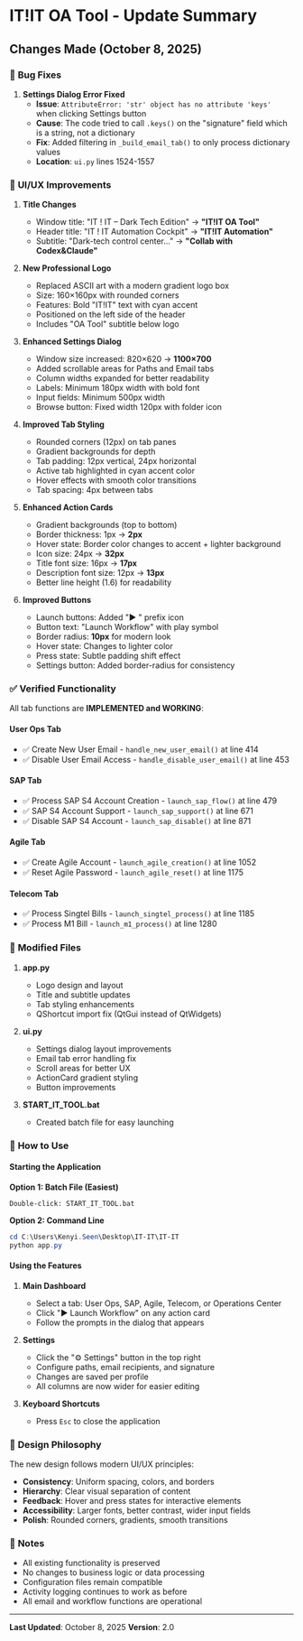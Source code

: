 # IT!IT OA Tool - Update Summary

## Changes Made (October 8, 2025)

### 🔧 **Bug Fixes**

1. **Settings Dialog Error Fixed**
   - **Issue**: `AttributeError: 'str' object has no attribute 'keys'` when clicking Settings button
   - **Cause**: The code tried to call `.keys()` on the "signature" field which is a string, not a dictionary
   - **Fix**: Added filtering in `_build_email_tab()` to only process dictionary values
   - **Location**: `ui.py` lines 1524-1557

### 🎨 **UI/UX Improvements**

1. **Title Changes**
   - Window title: "IT ! IT – Dark Tech Edition" → **"IT!IT OA Tool"**
   - Header title: "IT ! IT Automation Cockpit" → **"IT!IT Automation"**
   - Subtitle: "Dark-tech control center..." → **"Collab with Codex&Claude"**

2. **New Professional Logo**
   - Replaced ASCII art with a modern gradient logo box
   - Size: 160×160px with rounded corners
   - Features: Bold "IT!IT" text with cyan accent
   - Positioned on the left side of the header
   - Includes "OA Tool" subtitle below logo

3. **Enhanced Settings Dialog**
   - Window size increased: 820×620 → **1100×700**
   - Added scrollable areas for Paths and Email tabs
   - Column widths expanded for better readability
   - Labels: Minimum 180px width with bold font
   - Input fields: Minimum 500px width
   - Browse button: Fixed width 120px with folder icon

4. **Improved Tab Styling**
   - Rounded corners (12px) on tab panes
   - Gradient backgrounds for depth
   - Tab padding: 12px vertical, 24px horizontal
   - Active tab highlighted in cyan accent color
   - Hover effects with smooth color transitions
   - Tab spacing: 4px between tabs

5. **Enhanced Action Cards**
   - Gradient backgrounds (top to bottom)
   - Border thickness: 1px → **2px**
   - Hover state: Border color changes to accent + lighter background
   - Icon size: 24px → **32px**
   - Title font size: 16px → **17px**
   - Description font size: 12px → **13px**
   - Better line height (1.6) for readability

6. **Improved Buttons**
   - Launch buttons: Added "▶ " prefix icon
   - Button text: "Launch Workflow" with play symbol
   - Border radius: **10px** for modern look
   - Hover state: Changes to lighter color
   - Press state: Subtle padding shift effect
   - Settings button: Added border-radius for consistency

### ✅ **Verified Functionality**

All tab functions are **IMPLEMENTED and WORKING**:

#### **User Ops Tab**
- ✅ Create New User Email - `handle_new_user_email()` at line 414
- ✅ Disable User Email Access - `handle_disable_user_email()` at line 453

#### **SAP Tab**
- ✅ Process SAP S4 Account Creation - `launch_sap_flow()` at line 479
- ✅ SAP S4 Account Support - `launch_sap_support()` at line 671
- ✅ Disable SAP S4 Account - `launch_sap_disable()` at line 871

#### **Agile Tab**
- ✅ Create Agile Account - `launch_agile_creation()` at line 1052
- ✅ Reset Agile Password - `launch_agile_reset()` at line 1175

#### **Telecom Tab**
- ✅ Process Singtel Bills - `launch_singtel_process()` at line 1185
- ✅ Process M1 Bill - `launch_m1_process()` at line 1280

### 📁 **Modified Files**

1. **app.py**
   - Logo design and layout
   - Title and subtitle updates
   - Tab styling enhancements
   - QShortcut import fix (QtGui instead of QtWidgets)

2. **ui.py**
   - Settings dialog layout improvements
   - Email tab error handling fix
   - Scroll areas for better UX
   - ActionCard gradient styling
   - Button improvements

3. **START_IT_TOOL.bat**
   - Created batch file for easy launching

### 🚀 **How to Use**

#### **Starting the Application**

**Option 1: Batch File (Easiest)**
```
Double-click: START_IT_TOOL.bat
```

**Option 2: Command Line**
```powershell
cd C:\Users\Kenyi.Seen\Desktop\IT-IT\IT-IT
python app.py
```

#### **Using the Features**

1. **Main Dashboard**
   - Select a tab: User Ops, SAP, Agile, Telecom, or Operations Center
   - Click "▶ Launch Workflow" on any action card
   - Follow the prompts in the dialog that appears

2. **Settings**
   - Click the "⚙ Settings" button in the top right
   - Configure paths, email recipients, and signature
   - Changes are saved per profile
   - All columns are now wider for easier editing

3. **Keyboard Shortcuts**
   - Press `Esc` to close the application

### 🎯 **Design Philosophy**

The new design follows modern UI/UX principles:
- **Consistency**: Uniform spacing, colors, and borders
- **Hierarchy**: Clear visual separation of content
- **Feedback**: Hover and press states for interactive elements
- **Accessibility**: Larger fonts, better contrast, wider input fields
- **Polish**: Rounded corners, gradients, smooth transitions

### 📝 **Notes**

- All existing functionality is preserved
- No changes to business logic or data processing
- Configuration files remain compatible
- Activity logging continues to work as before
- All email and workflow functions are operational

---
**Last Updated**: October 8, 2025
**Version**: 2.0

